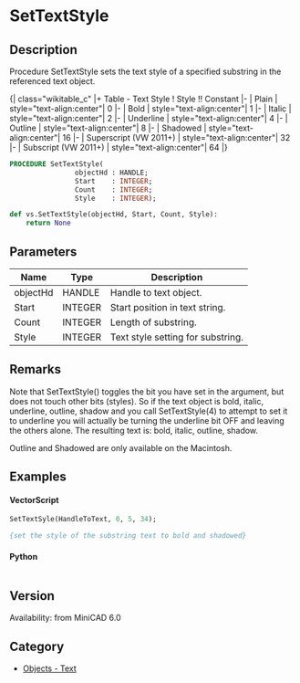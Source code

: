 # SetTextStyle

## Description
Procedure SetTextStyle sets the text style of a specified substring in the referenced text object.

{| class="wikitable_c"
|+ Table - Text Style
! Style !! Constant
|-
| Plain
| style="text-align:center"| 0
|-
| Bold
| style="text-align:center"| 1
|-
| Italic
| style="text-align:center"| 2
|-
| Underline
| style="text-align:center"| 4
|-
| Outline
| style="text-align:center"| 8
|-
| Shadowed
| style="text-align:center"| 16
|-
| Superscript (VW 2011+)
| style="text-align:center"| 32
|-
| Subscript (VW 2011+)
| style="text-align:center"| 64
|}

```pascal
PROCEDURE SetTextStyle(
				objectHd : HANDLE;
				Start    : INTEGER;
				Count    : INTEGER;
				Style    : INTEGER);
```

```python
def vs.SetTextStyle(objectHd, Start, Count, Style):
    return None
```

## Parameters
|Name|Type|Description|
|---|---|---|
|objectHd|HANDLE|Handle to text object.|
|Start|INTEGER|Start position in text string.|
|Count|INTEGER|Length of substring.|
|Style|INTEGER|Text style setting for substring.|

## Remarks
Note that SetTextStyle() toggles the bit you have set in the argument, but does not touch other bits (styles).  So if the text object is bold, italic, underline, outline, shadow and you call SetTextStyle(4) to attempt to set it to underline you will actually be turning the underline bit OFF and leaving the others alone. The resulting text is: bold, italic, outline, shadow.

Outline and Shadowed are only available on the Macintosh.

## Examples
#### VectorScript ####
```pascal
SetTextSyle(HandleToText, 0, 5, 34);

{set the style of the substring text to bold and shadowed}
```
#### Python ####
```python

```

## Version
Availability: from MiniCAD 6.0

## Category
* [Objects - Text](../Categories/Objects%20-%20Text.md)

